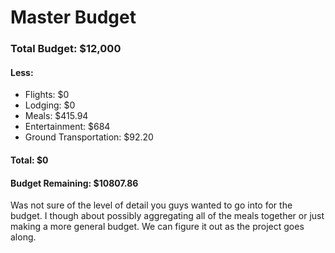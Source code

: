 # Master Budget
### Total Budget: $12,000
#### Less:
* Flights: $0
* Lodging: $0
* Meals: $415.94
* Entertainment: $684
* Ground Transportation: $92.20
#### Total: $0
#### Budget Remaining: $10807.86

Was not sure of the level of detail you guys wanted to go into for the budget.
I though about possibly aggregating all of the meals together or just making a
more general budget. We can figure it out as the project goes along. 
